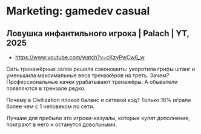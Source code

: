 # Marketing: gamedev casual

## Ловушка инфантильного игрока | Palach | YT, 2025

- https://www.youtube.com/watch?v=cKzyPwCw6_w

Сеть тренажёрных залов решила сэкономить: укоротила грифы штанг и уменьшила максимальные веса тренажёров на треть. Зачем? Профессиональные качки урабатывают тренажёры. А обыватели появляются в трензале редко.

Почему в Civilization плохой баланс и сетевой код? Только 16% играли более чем с 1 человеком по сети.

Лучшие для прибыли это игроки-казуалы, которые купят дополнение, поиграют в него и останутся довольными.